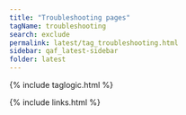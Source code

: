 ```yaml
---
title: "Troubleshooting pages"
tagName: troubleshooting
search: exclude
permalink: latest/tag_troubleshooting.html
sidebar: qaf_latest-sidebar
folder: latest
---
```

{% include taglogic.html %}

{% include links.html %}
